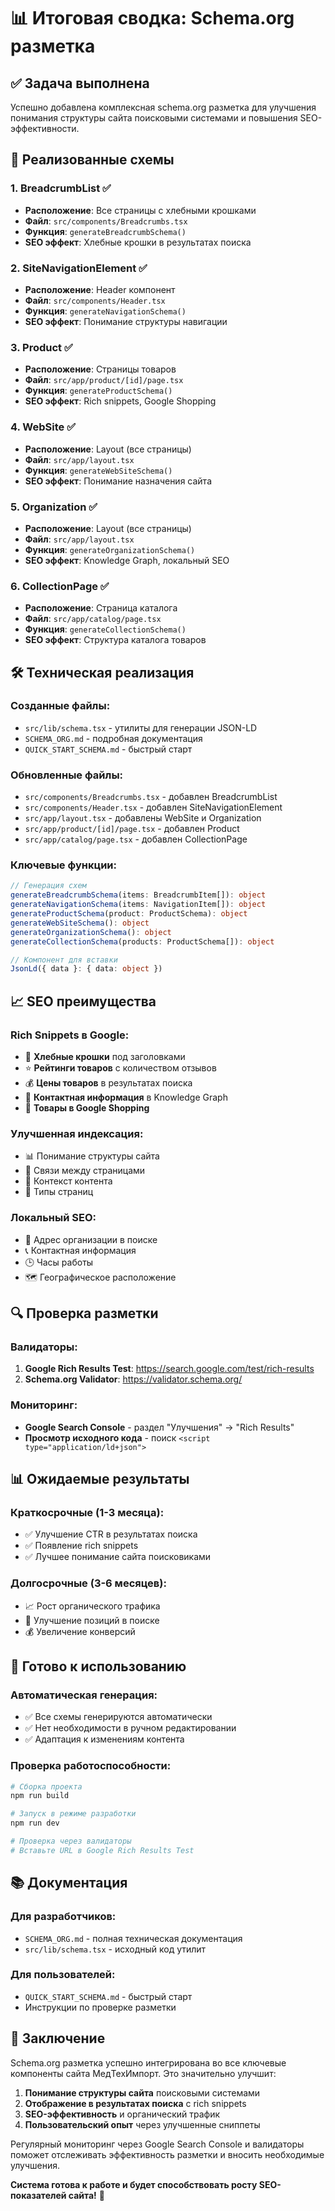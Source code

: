 # 📊 Итоговая сводка: Schema.org разметка

## ✅ Задача выполнена

Успешно добавлена комплексная schema.org разметка для улучшения понимания структуры сайта поисковыми системами и повышения SEO-эффективности.

## 🎯 Реализованные схемы

### 1. **BreadcrumbList** ✅
- **Расположение**: Все страницы с хлебными крошками
- **Файл**: `src/components/Breadcrumbs.tsx`
- **Функция**: `generateBreadcrumbSchema()`
- **SEO эффект**: Хлебные крошки в результатах поиска

### 2. **SiteNavigationElement** ✅
- **Расположение**: Header компонент
- **Файл**: `src/components/Header.tsx`
- **Функция**: `generateNavigationSchema()`
- **SEO эффект**: Понимание структуры навигации

### 3. **Product** ✅
- **Расположение**: Страницы товаров
- **Файл**: `src/app/product/[id]/page.tsx`
- **Функция**: `generateProductSchema()`
- **SEO эффект**: Rich snippets, Google Shopping

### 4. **WebSite** ✅
- **Расположение**: Layout (все страницы)
- **Файл**: `src/app/layout.tsx`
- **Функция**: `generateWebSiteSchema()`
- **SEO эффект**: Понимание назначения сайта

### 5. **Organization** ✅
- **Расположение**: Layout (все страницы)
- **Файл**: `src/app/layout.tsx`
- **Функция**: `generateOrganizationSchema()`
- **SEO эффект**: Knowledge Graph, локальный SEO

### 6. **CollectionPage** ✅
- **Расположение**: Страница каталога
- **Файл**: `src/app/catalog/page.tsx`
- **Функция**: `generateCollectionSchema()`
- **SEO эффект**: Структура каталога товаров

## 🛠️ Техническая реализация

### Созданные файлы:
- `src/lib/schema.tsx` - утилиты для генерации JSON-LD
- `SCHEMA_ORG.md` - подробная документация
- `QUICK_START_SCHEMA.md` - быстрый старт

### Обновленные файлы:
- `src/components/Breadcrumbs.tsx` - добавлен BreadcrumbList
- `src/components/Header.tsx` - добавлен SiteNavigationElement
- `src/app/layout.tsx` - добавлены WebSite и Organization
- `src/app/product/[id]/page.tsx` - добавлен Product
- `src/app/catalog/page.tsx` - добавлен CollectionPage

### Ключевые функции:
```typescript
// Генерация схем
generateBreadcrumbSchema(items: BreadcrumbItem[]): object
generateNavigationSchema(items: NavigationItem[]): object
generateProductSchema(product: ProductSchema): object
generateWebSiteSchema(): object
generateOrganizationSchema(): object
generateCollectionSchema(products: ProductSchema[]): object

// Компонент для вставки
JsonLd({ data }: { data: object })
```

## 📈 SEO преимущества

### Rich Snippets в Google:
- 🍞 **Хлебные крошки** под заголовками
- ⭐ **Рейтинги товаров** с количеством отзывов
- 💰 **Цены товаров** в результатах поиска
- 📍 **Контактная информация** в Knowledge Graph
- 🏪 **Товары в Google Shopping**

### Улучшенная индексация:
- 📊 Понимание структуры сайта
- 🔗 Связи между страницами
- 🎯 Контекст контента
- 📝 Типы страниц

### Локальный SEO:
- 🏢 Адрес организации в поиске
- 📞 Контактная информация
- 🕒 Часы работы
- 🗺️ Географическое расположение

## 🔍 Проверка разметки

### Валидаторы:
1. **Google Rich Results Test**: https://search.google.com/test/rich-results
2. **Schema.org Validator**: https://validator.schema.org/

### Мониторинг:
- **Google Search Console** - раздел "Улучшения" → "Rich Results"
- **Просмотр исходного кода** - поиск `<script type="application/ld+json">`

## 📊 Ожидаемые результаты

### Краткосрочные (1-3 месяца):
- ✅ Улучшение CTR в результатах поиска
- ✅ Появление rich snippets
- ✅ Лучшее понимание сайта поисковиками

### Долгосрочные (3-6 месяцев):
- 📈 Рост органического трафика
- 🎯 Улучшение позиций в поиске
- 💰 Увеличение конверсий

## 🚀 Готово к использованию

### Автоматическая генерация:
- ✅ Все схемы генерируются автоматически
- ✅ Нет необходимости в ручном редактировании
- ✅ Адаптация к изменениям контента

### Проверка работоспособности:
```bash
# Сборка проекта
npm run build

# Запуск в режиме разработки
npm run dev

# Проверка через валидаторы
# Вставьте URL в Google Rich Results Test
```

## 📚 Документация

### Для разработчиков:
- `SCHEMA_ORG.md` - полная техническая документация
- `src/lib/schema.tsx` - исходный код утилит

### Для пользователей:
- `QUICK_START_SCHEMA.md` - быстрый старт
- Инструкции по проверке разметки

## 🎉 Заключение

Schema.org разметка успешно интегрирована во все ключевые компоненты сайта МедТехИмпорт. Это значительно улучшит:

1. **Понимание структуры сайта** поисковыми системами
2. **Отображение в результатах поиска** с rich snippets
3. **SEO-эффективность** и органический трафик
4. **Пользовательский опыт** через улучшенные сниппеты

Регулярный мониторинг через Google Search Console и валидаторы поможет отслеживать эффективность разметки и вносить необходимые улучшения.

**Система готова к работе и будет способствовать росту SEO-показателей сайта!** 🚀
